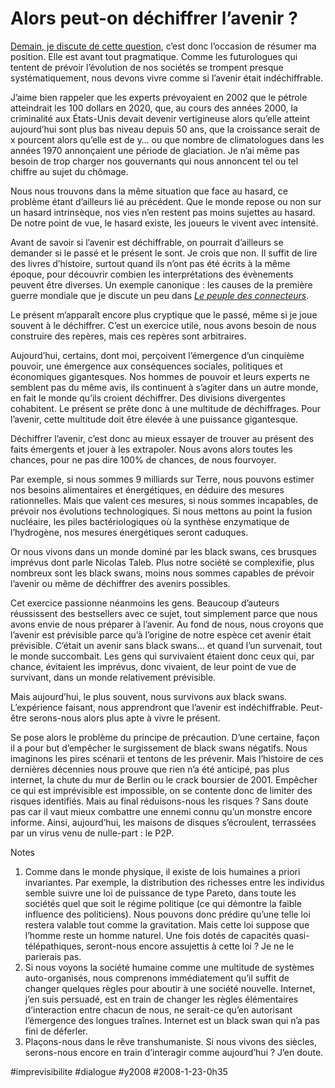 # Alors peut-on déchiffrer l’avenir ?

[Demain, je discute de cette question](peut-on-dechiffrer-l%e2%80%99avenir.md), c’est donc l’occasion de résumer ma position. Elle est avant tout pragmatique. Comme les futurologues qui tentent de prévoir l’évolution de nos sociétés se trompent presque systématiquement, nous devons vivre comme si l’avenir était indéchiffrable.

J’aime bien rappeler que les experts prévoyaient en 2002 que le pétrole atteindrait les 100 dollars en 2020, que, au cours des années 2000, la criminalité aux États-Unis devait devenir vertigineuse alors qu’elle atteint aujourd’hui sont plus bas niveau depuis 50 ans, que la croissance serait de x pourcent alors qu’elle est de y… ou que nombre de climatologues dans les années 1970 annonçaient une période de glaciation. Je n’ai même pas besoin de trop charger nos gouvernants qui nous annoncent tel ou tel chiffre au sujet du chômage.

Nous nous trouvons dans la même situation que face au hasard, ce problème étant d’ailleurs lié au précédent. Que le monde repose ou non sur un hasard intrinsèque, nos vies n’en restent pas moins sujettes au hasard. De notre point de vue, le hasard existe, les joueurs le vivent avec intensité.

Avant de savoir si l’avenir est déchiffrable, on pourrait d’ailleurs se demander si le passé et le présent le sont. Je crois que non. Il suffit de lire des livres d’histoire, surtout quand ils n’ont pas été écrits à la même époque, pour découvrir combien les interprétations des évènements peuvent être diverses. Un exemple canonique : les causes de la première guerre mondiale que je discute un peu dans *[Le peuple des connecteurs](../../page/le-peuple-des-connecteurs)*.

Le présent m’apparaît encore plus cryptique que le passé, même si je joue souvent à le déchiffrer. C’est un exercice utile, nous avons besoin de nous construire des repères, mais ces repères sont arbitraires.

Aujourd’hui, certains, dont moi, perçoivent l’émergence d’un cinquième pouvoir, une émergence aux conséquences sociales, politiques et économiques gigantesques. Nos hommes de pouvoir et leurs experts ne semblent pas du même avis, ils continuent à s’agiter dans un autre monde, en fait le monde qu’ils croient déchiffrer. Des divisions divergentes cohabitent. Le présent se prête donc à une multitude de déchiffrages. Pour l’avenir, cette multitude doit être élevée à une puissance gigantesque.

Déchiffrer l’avenir, c’est donc au mieux essayer de trouver au présent des faits émergents et jouer à les extrapoler. Nous avons alors toutes les chances, pour ne pas dire 100% de chances, de nous fourvoyer.

Par exemple, si nous sommes 9 milliards sur Terre, nous pouvons estimer nos besoins alimentaires et énergétiques, en déduire des mesures rationnelles. Mais que valent ces mesures, si nous sommes incapables, de prévoir nos évolutions technologiques. Si nous mettons au point la fusion nucléaire, les piles bactériologiques où la synthèse enzymatique de l’hydrogène, nos mesures énergétiques seront caduques.

Or nous vivons dans un monde dominé par les black swans, ces brusques imprévus dont parle Nicolas Taleb. Plus notre société se complexifie, plus nombreux sont les black swans, moins nous sommes capables de prévoir l’avenir ou même de déchiffrer des avenirs possibles.

Cet exercice passionne néanmoins les gens. Beaucoup d’auteurs réussissent des bestsellers avec ce sujet, tout simplement parce que nous avons envie de nous préparer à l’avenir. Au fond de nous, nous croyons que l’avenir est prévisible parce qu’à l’origine de notre espèce cet avenir était prévisible. C’était un avenir sans black swans… et quand l’un survenait, tout le monde succombait. Les gens qui survivaient étaient donc ceux qui, par chance, évitaient les imprévus, donc vivaient, de leur point de vue de survivant, dans un monde relativement prévisible.

Mais aujourd’hui, le plus souvent, nous survivons aux black swans. L’expérience faisant, nous apprendront que l’avenir est indéchiffrable. Peut-être serons-nous alors plus apte à vivre le présent.

Se pose alors le problème du principe de précaution. D’une certaine, façon il a pour but d’empêcher le surgissement de black swans négatifs. Nous imaginons les pires scénarii et tentons de les prévenir. Mais l’histoire de ces dernières décennies nous prouve que rien n’a été anticipé, pas plus internet, la chute du mur de Berlin ou le crack boursier de 2001. Empêcher ce qui est imprévisible est impossible, on se contente donc de limiter des risques identifiés. Mais au final réduisons-nous les risques ? Sans doute pas car il vaut mieux combattre une ennemi connu qu’un monstre encore informe. Ainsi, aujourd’hui, les maisons de disques s’écroulent, terrassées par un virus venu de nulle-part : le P2P.

Notes

1. Comme dans le monde physique, il existe de lois humaines a priori invariantes. Par exemple, la distribution des richesses entre les individus semble suivre une loi de puissance de type Pareto, dans toute les sociétés quel que soit le régime politique (ce qui démontre la faible influence des politiciens). Nous pouvons donc prédire qu’une telle loi restera valable tout comme la gravitation. Mais cette loi suppose que l’homme reste un homme naturel. Une fois dotés de capacités quasi-télépathiques, seront-nous encore assujettis à cette loi ? Je ne le parierais pas.
2. Si nous voyons la société humaine comme une multitude de systèmes auto-organisés, nous comprenons immédiatement qu’il suffit de changer quelques règles pour aboutir à une société nouvelle. Internet, j’en suis persuadé, est en train de changer les règles élémentaires d’interaction entre chacun de nous, ne serait-ce qu’en autorisant l’émergence des longues traînes. Internet est un black swan qui n’a pas fini de déferler.
3. Plaçons-nous dans le rêve transhumaniste. Si nous vivons des siècles, serons-nous encore en train d’interagir comme aujourd’hui ? J’en doute.


#imprevisibilite #dialogue #y2008 #2008-1-23-0h35
